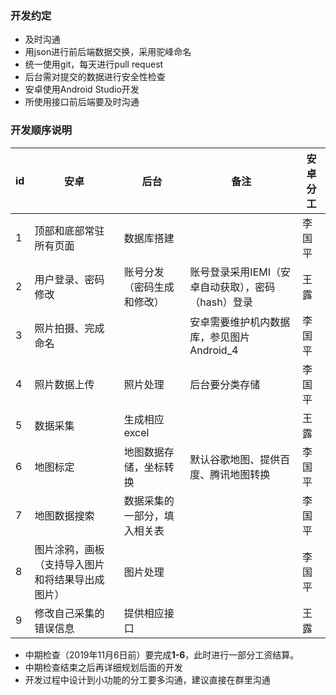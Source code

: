 ### 开发约定
- 及时沟通
- 用json进行前后端数据交换，采用驼峰命名
- 统一使用git，每天进行pull request
- 后台需对提交的数据进行安全性检查
- 安卓使用Android Studio开发
- 所使用接口前后端要及时沟通

### 开发顺序说明
|id|安卓|后台|备注|安卓分工|
|---|---|---|---|---|
|1|顶部和底部常驻所有页面|数据库搭建||李国平|
|2|用户登录、密码修改|账号分发（密码生成和修改）|账号登录采用IEMI（安卓自动获取），密码（hash）登录|王露|
|3|照片拍摄、完成命名||安卓需要维护机内数据库，参见图片Android_4|李国平|
|4|照片数据上传|照片处理|后台要分类存储|李国平|
|5|数据采集|生成相应excel||王露|
|6|地图标定|地图数据存储，坐标转换|默认谷歌地图、提供百度、腾讯地图转换|李国平|
|7|地图数据搜索|数据采集的一部分，填入相关表||李国平|
|8|图片涂鸦，画板（支持导入图片和将结果导出成图片）|图片处理||李国平|
|9|修改自己采集的错误信息|提供相应接口||王露|

- 中期检查（2019年11月6日前）要完成**1-6**，此时进行一部分工资结算。
- 中期检查结束之后再详细规划后面的开发
- 开发过程中设计到小功能的分工要多沟通，建议直接在群里沟通

